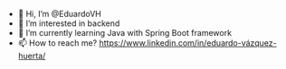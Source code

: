 - 👋 Hi, I’m @EduardoVH
- 👀 I’m interested in backend
- 🌱 I’m currently learning Java with Spring Boot framework
- 📫 How to reach me? https://www.linkedin.com/in/eduardo-vázquez-huerta/

<!---
EduardoVH/EduardoVH is a ✨ special ✨ repository because its `README.md` (this file) appears on your GitHub profile.
You can click the Preview link to take a look at your changes.
--->
